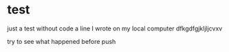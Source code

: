 # test
just a test without code
a line I wrote on my local computer
dfkgdfgjkljljcvxv

try to see what happened before push
